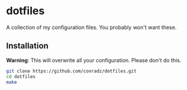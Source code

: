 # dotfiles

A collection of my configuration files. You probably won't want these.

## Installation

**Warning**: This will overwrite all your configuration. Please don't do this.

```sh
git clone https://github.com/conradz/dotfiles.git
cd dotfiles
make
```
